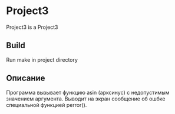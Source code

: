 # Project3
Project3 is a Project3

## Build
Run make in project directory

## Описание
Программа вызывает функцию asin (арксинус) с недопустимым значением аргумента.
Выводит на экран сообщение об ошбке специальной функцией perror().
